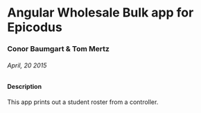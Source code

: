 # Angular Wholesale Bulk app for Epicodus

### Conor Baumgart & Tom Mertz

###### April, 20 2015

#### Description

This app prints out a student roster from a controller.

